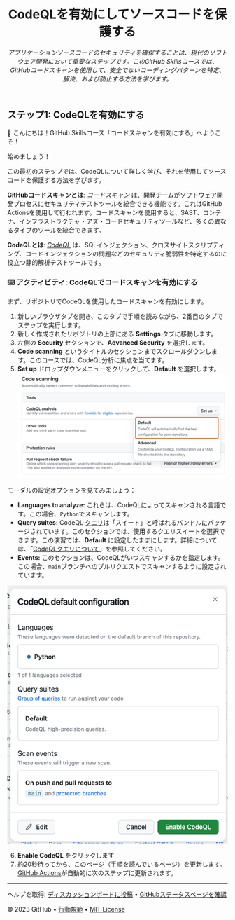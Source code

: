 <header>

<!--
  <<< Author notes: Course header >>>
  Read <https://skills.github.com/quickstart> for more information about how to build courses using this template.
  Include a 1280×640 image, course name in sentence case, and a concise description in emphasis.
  In your repository settings: enable template repository, add your 1280×640 social image, auto delete head branches.
  Next to "About", add description & tags; disable releases, packages, & environments.
  Add your open source license, GitHub uses the MIT license.
-->

# CodeQLを有効にしてソースコードを保護する

_アプリケーションソースコードのセキュリティを確保することは、現代のソフトウェア開発において重要なステップです。このGitHub Skillsコースでは、GitHubコードスキャンを使用して、安全でないコーディングパターンを特定、解決、および防止する方法を学びます。_

</header>

<!--
  <<< Author notes: Step 1 >>>
  Choose 3-5 steps for your course.
  The first step is always the hardest, so pick something easy!
  Link to docs.github.com for further explanations.
  Encourage users to open new tabs for steps!
  TBD-step-1-notes.
-->

## ステップ1: CodeQLを有効にする

👋 こんにちは！GitHub Skillsコース「コードスキャンを有効にする」へようこそ！

始めましょう！

この最初のステップでは、CodeQLについて詳しく学び、それを使用してソースコードを保護する方法を学びます。

**GitHubコードスキャンとは**: _[コードスキャン](https://docs.github.com/en/code-security/code-scanning/automatically-scanning-your-code-for-vulnerabilities-and-errors/about-code-scanning)_ は、開発チームがソフトウェア開発プロセスにセキュリティテストツールを統合できる機能です。これはGitHub Actionsを使用して行われます。コードスキャンを使用すると、SAST、コンテナ、インフラストラクチャ・アズ・コードセキュリティツールなど、多くの異なるタイプのツールを統合できます。

**CodeQLとは**: _[CodeQL](https://docs.github.com/en/code-security/code-scanning/automatically-scanning-your-code-for-vulnerabilities-and-errors/about-code-scanning-with-codeql)_ は、SQLインジェクション、クロスサイトスクリプティング、コードインジェクションの問題などのセキュリティ脆弱性を特定するのに役立つ静的解析テストツールです。

### :keyboard: アクティビティ: CodeQLでコードスキャンを有効にする
  
まず、リポジトリでCodeQLを使用したコードスキャンを有効にします。

1. 新しいブラウザタブを開き、このタブで手順を読みながら、2番目のタブでステップを実行します。
2. 新しく作成されたリポジトリの上部にある **Settings** タブに移動します。
3. 左側の **Security** セクションで、**Advanced Security** を選択します。
4. **Code scanning** というタイトルのセクションまでスクロールダウンします。このコースでは、CodeQL分析に焦点を当てます。
5. **Set up** ドロップダウンメニューをクリックして、**Default** を選択します。
![enable-code-scanning-default.png](/images/enable-code-scanning-default.png)

モーダルの設定オプションを見てみましょう：
  
  - **Languages to analyze:** これらは、CodeQLによってスキャンされる言語です。この場合、`Python`でスキャンします。
  - **Query suites:** CodeQL [クエリ](https://docs.github.com/en/code-security/code-scanning/automatically-scanning-your-code-for-vulnerabilities-and-errors/about-code-scanning-with-codeql#about-codeql-queries)は「スイート」と呼ばれるバンドルにパッケージされています。このセクションでは、使用するクエリスイートを選択できます。この演習では、**Default** に設定したままにします。詳細については、「[CodeQLクエリについて](https://docs.github.com/en/code-security/code-scanning/automatically-scanning-your-code-for-vulnerabilities-and-errors/about-code-scanning-with-codeql#about-codeql-queries)」を参照してください。
  - **Events:** このセクションは、CodeQLがいつスキャンするかを指定します。この場合、`main`ブランチへのプルリクエストでスキャンするように設定されています。
    
![codeql-default-configuration-box.png](/images/codeql-default-configuration-box.png)

6. **Enable CodeQL** をクリックします
7. 約20秒待ってから、このページ（手順を読んでいるページ）を更新します。[GitHub Actions](https://docs.github.com/en/actions)が自動的に次のステップに更新されます。

<footer>

<!--
  <<< Author notes: Footer >>>
  Add a link to get support, GitHub status page, code of conduct, license link.
-->

---

ヘルプを取得: [ディスカッションボードに投稿](https://github.com/orgs/skills/discussions/categories/introduction-to-codeql) &bull; [GitHubステータスページを確認](https://www.githubstatus.com/)

&copy; 2023 GitHub &bull; [行動規範](https://www.contributor-covenant.org/version/2/1/code_of_conduct/code_of_conduct.md) &bull; [MIT License](https://gh.io/mit)

</footer>
